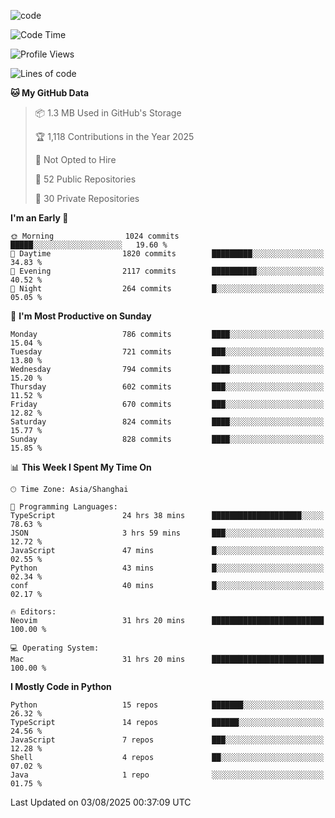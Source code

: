 
<!--
**liuyaanng/liuyaanng** is a ✨ _special_ ✨ repository because its `README.md` (this file) appears on your GitHub profile.

Here are some ideas to get you started:

- 🔭 I’m currently working on ...
- 🌱 I’m currently learning ...
- 👯 I’m looking to collaborate on ...
- 🤔 I’m looking for help with ...
- 💬 Ask me about ...
- 📫 How to reach me: ...
- 😄 Pronouns: ...
- ⚡ Fun fact: ...
-->


![code](https://cdn.jsdelivr.net/gh/liuyaanng/liuyaanng@1.0/code.gif) 

<!--START_SECTION:waka-->
![Code Time](http://img.shields.io/badge/Code%20Time-1%2C760%20hrs%2048%20mins-blue)

![Profile Views](http://img.shields.io/badge/Profile%20Views-0-blue)

![Lines of code](https://img.shields.io/badge/From%20Hello%20World%20I%27ve%20Written-26.3%20million%20lines%20of%20code-blue)

**🐱 My GitHub Data** 

> 📦 1.3 MB Used in GitHub's Storage 
 > 
> 🏆 1,118 Contributions in the Year 2025
 > 
> 🚫 Not Opted to Hire
 > 
> 📜 52 Public Repositories 
 > 
> 🔑 30 Private Repositories 
 > 
**I'm an Early 🐤** 

```text
🌞 Morning                1024 commits        █████░░░░░░░░░░░░░░░░░░░░   19.60 % 
🌆 Daytime                1820 commits        █████████░░░░░░░░░░░░░░░░   34.83 % 
🌃 Evening                2117 commits        ██████████░░░░░░░░░░░░░░░   40.52 % 
🌙 Night                  264 commits         █░░░░░░░░░░░░░░░░░░░░░░░░   05.05 % 
```
📅 **I'm Most Productive on Sunday** 

```text
Monday                   786 commits         ████░░░░░░░░░░░░░░░░░░░░░   15.04 % 
Tuesday                  721 commits         ███░░░░░░░░░░░░░░░░░░░░░░   13.80 % 
Wednesday                794 commits         ████░░░░░░░░░░░░░░░░░░░░░   15.20 % 
Thursday                 602 commits         ███░░░░░░░░░░░░░░░░░░░░░░   11.52 % 
Friday                   670 commits         ███░░░░░░░░░░░░░░░░░░░░░░   12.82 % 
Saturday                 824 commits         ████░░░░░░░░░░░░░░░░░░░░░   15.77 % 
Sunday                   828 commits         ████░░░░░░░░░░░░░░░░░░░░░   15.85 % 
```


📊 **This Week I Spent My Time On** 

```text
🕑︎ Time Zone: Asia/Shanghai

💬 Programming Languages: 
TypeScript               24 hrs 38 mins      ████████████████████░░░░░   78.63 % 
JSON                     3 hrs 59 mins       ███░░░░░░░░░░░░░░░░░░░░░░   12.72 % 
JavaScript               47 mins             █░░░░░░░░░░░░░░░░░░░░░░░░   02.55 % 
Python                   43 mins             █░░░░░░░░░░░░░░░░░░░░░░░░   02.34 % 
conf                     40 mins             █░░░░░░░░░░░░░░░░░░░░░░░░   02.17 % 

🔥 Editors: 
Neovim                   31 hrs 20 mins      █████████████████████████   100.00 % 

💻 Operating System: 
Mac                      31 hrs 20 mins      █████████████████████████   100.00 % 
```

**I Mostly Code in Python** 

```text
Python                   15 repos            ███████░░░░░░░░░░░░░░░░░░   26.32 % 
TypeScript               14 repos            ██████░░░░░░░░░░░░░░░░░░░   24.56 % 
JavaScript               7 repos             ███░░░░░░░░░░░░░░░░░░░░░░   12.28 % 
Shell                    4 repos             ██░░░░░░░░░░░░░░░░░░░░░░░   07.02 % 
Java                     1 repo              ░░░░░░░░░░░░░░░░░░░░░░░░░   01.75 % 
```




 Last Updated on 03/08/2025 00:37:09 UTC
<!--END_SECTION:waka-->
